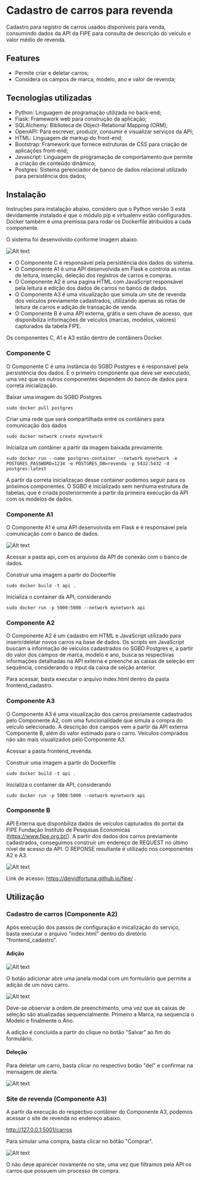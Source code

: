 # Cadastro de carros para revenda

Cadastro para registro de carros usados disponíveis para venda, consumindo dados da API da FIPE para consulta de descrição do veículo e valor médio de revenda.


## Features

- Permite criar e deletar carros;
- Considera os campos de marca, modelo, ano e valor de revenda;


## Tecnologias utilizadas

- Python: Linguagem de programação utilizada no back-end;
- Flask: Framework web para construção da aplicação;
- SQLAlchemy: Biblioteca de Object-Relational Mapping (ORM);
- OpenAPI: Para escrever, produzir, consumir e visualizar serviços da API;
- HTML: Linguagem de markup do front-end;
- Bootstrap: Framework que fornece estruturas de CSS para criação de aplicações front-end;
- Javascript: Linguagem de programação de comportamento que permite a criação de conteúdo dinâmico;
- Postgres: Sistema gerenciador de banco de dados relacional utilizado para persistência dos dados;


## Instalação

Instruções para instalação abaixo, considero que o Python versão 3 está devidamente instalado e que o módulo pip e virtualenv estão configurados.
Docker também é uma premissa para rodar os Dockerfile atribuídos a cada componente.

O sistema foi desenvolvido conforme imagem abaixo.

![Alt text](Slide1.JPG)

* O Componente C é responsável pela persistência dos dados do sistema.
* O Componente A1 é uma API desenvolvida em Flask e controla as rotas de leitura, inserção, deleção dos registros de carros e compras.
* O Componente A2 é uma pagina HTML com JavaScript responsável pela leitura e edição dos dados de carros no banco de dados.
* O Componente A3 é uma visualização que simula um site de revenda dos veículos previamente cadastrados, utilizando apenas as rotas de leitura de carros e adição de transação de venda.
* O Componente B é uma API externa, grátis e sem chave de acesso, que disponibiliza informações de veículos (marcas, modelos, valores) capturados da tabela FIPE.

Os componentes C, A1 e A3 estão dentro de contâiners Docker.


### Componente C

O Componente C é uma instância do SGBD Postgres e é responsável pela persistência dos dados.
É o primeiro componente que deve ser executado, uma vez que os outros componentes dependem do banco de dados para correta inicialização.

Baixar uma imagem do SGBD Postgres
``` shell
sudo docker pull postgres
```

Criar uma rede que será compartilhada entre os contâiners para comunicação dos dados
``` shell
sudo docker network create mynetwork
```

Inicializa um contâiner a partir da imagem baixada previamente.
``` shell
sudo docker run --name postgres-container --network mynetwork -e POSTGRES_PASSWORD=1234 -e POSTGRES_DB=revenda -p 5432:5432 -d postgres:latest
```

A partir da correta inicializaçao desse container podemos seguir para os próximos componentes.
O SGBD é inicializado sem nenhuma estrutura de tabelas, que é criada posteriormente a partir da primeira execução da API com os modelos de dados.


### Componente A1

O Componente A1 é uma API desenvolvida em Flask e é responsável pela comunicação com o banco de dados.

![Alt text](image.png)


Acessar a pasta api, com os arquivos da API de conexão com o banco de dados.

Construir uma imagem a partir do Dockerfile
``` shell
sudo docker build -t api .
```

Inicializa o container da API, considerando 
``` shell
sudo docker run -p 5000:5000 --network mynetwork api
```


### Componente A2

O Componente A2 é um cadastro em HTML e JavaScript utilizado para inserir/deletar novos carros na base de dados.
Os scripts em JavaScript buscam a informação de veículos cadastrados no SGBD Postgres e, a partir do valor dos campos de marca, modelo e ano, busca as respectivas informações detalhadas na API externa e preenche as caixas de seleção em sequência, considerando o input da caixa de selção anterior.


Para acessar, basta executar o arquivo index.html dentro da pasta frontend_cadastro.


### Componente A3

O Componente A3 é uma visualização dos carros previamente cadastrados pelo Componente A2, com uma funcionalidade que simula a compra do veículo selecionado.
A descrição dos campos vem a partir da API externa Componente B, além do valor estimado para o carro.
Veículos comprados não são mais visualizados pelo Componente A3.


Acessar a pasta frontend_revenda.

Construir uma imagem a partir do Dockerfile
``` shell
sudo docker build -t api .
```

Inicializa o container da API, considerando 
``` shell
sudo docker run -p 5000:5000 --network mynetwork api
```


### Componente B

API Externa que disponbiliza dados de veículos capturados do portal da FIPE Fundação Instituto de Pesquisas Economicas (https://www.fipe.org.br/).
A partir dos dados dos carros previamente cadastrados, conseguimos construir um endereço de REQUEST no último nível de acesso da API.
O REPONSE resultante é utilizado nos componentes A2 e A3. 

![Alt text](image-1.png)

Link de acesso: https://deividfortuna.github.io/fipe/ .


## Utilização

### Cadastro de carros (Componente A2)

Após execução dos passos de configuração e inicalização do serviço, basta executar o arquivo "index.html" dentro do diretório "frontend_cadastro".


#### Adição

![Alt text](image-2.png)

O botão adicionar abre uma janela modal com um formulário que permite a adição de um novo carro.

![Alt text](image-3.png)

Deve-se observar a ordem de preenchimento, uma vez que as caixas de seleção são atualizadas sequencialmente.
Primeiro a Marca, na sequencia o Modelo e finalmente o Ano.

A adição é concluída a partir do clique no botão "Salvar" ao fim do formulário.


#### Deleção

Para deletar um carro, basta clicar no respectivo botão "del" e confirmar na mensagem de alerta.

![Alt text](image-4.png)


### Site de revenda (Componente A3)

A partir da execução do respectivo contâiner do Componente A3, podemos acessar o site de revenda no endereço abaixo.

http://127.0.0.1:5001/carros

Para simular uma compra, basta clicar no botão "Comprar".

![Alt text](image-5.png)

O não deve aparecer novamente no site, uma vez que filtramos pela API os carros que possuem um processo de compra.